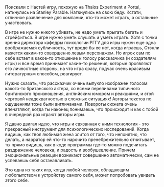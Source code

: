 Поискали с Настей игру, похожую на Thalos Experiment и Portal, наткнулись на Stanley Parable. Наткнулись на свою беду. Кстати, отличное развлечение для компании, кто-то может играть, а остальные участвовать.

В игре не нужно никого убивать, не надо уметь прыгать бегать и стрейфиться. В игре нужно уметь слушать и уметь играть. Хотя с точки зрения директора кафедры психологии РГГУ для игры нужен еще одна воображаемая субличность, тут вроде бы ее нет, когда играешь, Стэнли кажется каким-то совершенно левым персонажем. Но игрок сам по себе встает в какое-то отношение к голосу рассказчика (и создателям игры) и все время принимает какие-то решения, которые проявляют его личностные стороны, на что игра сразу, подчас очень красивым литературным способом, реагирует. 

Нужно сказать, что рассказчик очень выпукло изображен голосом какого-то британского актера, со всеми переливами типичного британского произношения, английским юмором и реакциями, и этой чертовой неадекватностью в сложных ситуациях! Авторы текстов по ощущениям тоже были англичанами. Повороты сюжета очень впечатляют, когда ты наконец понимаешь, что происходит и как с тобой в очередной раз играют авторы игры.

Я давно двигал идею, что игры и связанная с ними технология - это прекрасный инструмент для психологических исследований. Когда видишь, как твоя любимая жена злится от того, что непонятно, что делать, а нарратор ей что-то нарочито пренебрежительно отчитывает, ты прямо видишь, как в коде программы где-то можно подсчитать раздражение человека, и радость и вообушевление. Причем эмоциональные реакции возникают совершенно автоматически, сам не успеваешь себя останавливать.

Это одна из таких игр, когда любой человек, обладающим любопытством к устройству самого себя, может попробовать увидеть этого себе.  
